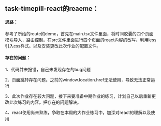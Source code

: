 ## task-timepill-react的reaeme：

#### 思路：

参考了所给的route的demo，首先在main.tsx文件里面，将时间胶囊的四个页面模块导入，路由控制。在src文件里面进行四个页面的react内容的改写，利用less引入css样式。以及安装更改此次作业的配置文件。

#### 存在的问题：

1、代码并未报错，自己未发现存在的bug问题

2、页面跳转存在问题，之前的window.location.href无法使用，导致无法正常运行

3、此次作业存在较大问题，接下来要准备中期作业的练习，计划自己以后重新更改此次练习的内容。把存在的问题解决。

4、react使用尚未熟练，争取在本周的大作业练习中，加深对react的理解以及使用

